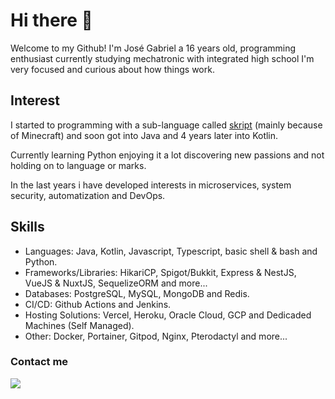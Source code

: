 # Hi there 👋

Welcome to my Github! I'm José Gabriel a 16 years old, programming enthusiast currently studying mechatronic with integrated high school I'm very focused and curious about how things work.

## Interest

I started to programming with a sub-language called [skript](https://github.com/SkriptLang/Skript) (mainly because of Minecraft) and soon got into Java and 4 years later into Kotlin.

Currently learning Python enjoying it a lot discovering new passions and not holding on to language or marks.

In the last years i have developed interests in microservices, system security, automatization and DevOps.

## Skills

* Languages: Java, Kotlin, Javascript, Typescript, basic shell & bash and Python.
* Frameworks/Libraries: HikariCP, Spigot/Bukkit, Express & NestJS, VueJS & NuxtJS, SequelizeORM and more...
* Databases: PostgreSQL, MySQL, MongoDB and Redis.
* CI/CD: Github Actions and Jenkins.
* Hosting Solutions: Vercel, Heroku, Oracle Cloud, GCP and Dedicaded Machines (Self Managed).
* Other: Docker, Portainer, Gitpod, Nginx, Pterodactyl and more...

### Contact me

<div>
    <!--<div id="linkedin">
        <a href="https://www.linkedin.com/">
        <img src="https://img.shields.io/badge/LinkedIn-0077B5?style=for-the-badge&logo=linkedin&logoColor=white">
        </a>
    </div>-->
    <div id="gmail">
        <a href="mailto:contato.zking+github-contact@gmail.com">
        <img src="https://img.shields.io/badge/Gmail-D14836?style=for-the-badge&logo=gmail&logoColor=white">
    </div>
</div>
